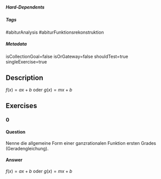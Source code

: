 ##### Hard-Dependents
##### Tags
#abiturAnalysis
#abiturFunktionsrekonstruktion
##### Metadata
isCollectionGoal=false
isOrGateway=false
shouldTest=true
singleExercise=true
## Description
 $f(x)=ax+b$ oder $g(x)=mx+b$ 
## Exercises
### 0
#### Question
Nenne die allgemeine Form einer ganzrationalen Funktion ersten Grades (Geradengleichung).
#### Answer
$f(x)=ax+b$ oder $g(x)=mx+b$
